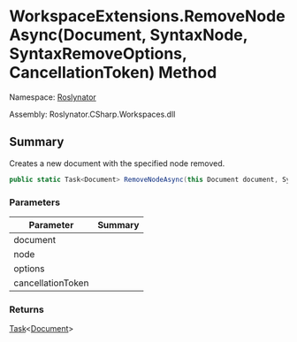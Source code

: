 # WorkspaceExtensions\.RemoveNodeAsync\(Document, SyntaxNode, SyntaxRemoveOptions, CancellationToken\) Method

Namespace: [Roslynator](../../README.md)

Assembly: Roslynator\.CSharp\.Workspaces\.dll

## Summary

Creates a new document with the specified node removed\.

```csharp
public static Task<Document> RemoveNodeAsync(this Document document, SyntaxNode node, SyntaxRemoveOptions options, CancellationToken cancellationToken = default(CancellationToken))
```

### Parameters

| Parameter | Summary |
| --------- | ------- |
| document | |
| node | |
| options | |
| cancellationToken | |

### Returns

[Task](https://docs.microsoft.com/en-us/dotnet/api/system.threading.tasks.task-1)\<[Document](https://docs.microsoft.com/en-us/dotnet/api/microsoft.codeanalysis.document)>




